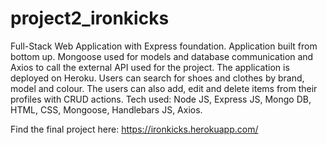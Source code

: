 # project2_ironkicks

Full-Stack Web Application with Express foundation. Application built from bottom up. 
Mongoose used for models and database communication and Axios to call the external API used for the project. 
The application is deployed on Heroku. Users can search for shoes and clothes by brand, model and colour. 
The users can also add, edit and delete items from their profiles with CRUD actions. Tech used: Node JS, Express JS, Mongo DB, HTML, CSS, Mongoose, Handlebars JS, Axios.


Find the final project here: https://ironkicks.herokuapp.com/
